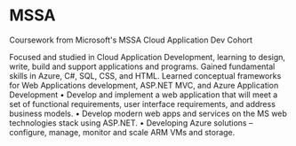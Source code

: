 # MSSA
Coursework from Microsoft's MSSA Cloud Application Dev Cohort

Focused and studied in Cloud Application Development, learning to design, write, build and support applications and programs.
Gained fundamental skills in Azure, C#, SQL, CSS, and HTML. Learned conceptual frameworks for Web Applications
development, ASP.NET MVC, and Azure Application Development
• Develop and implement a web application that will meet a set of functional requirements, user interface requirements,
and address business models.
• Develop modern web apps and services on the MS web technologies stack using ASP.NET.
• Developing Azure solutions – configure, manage, monitor and scale ARM VMs and storage.
